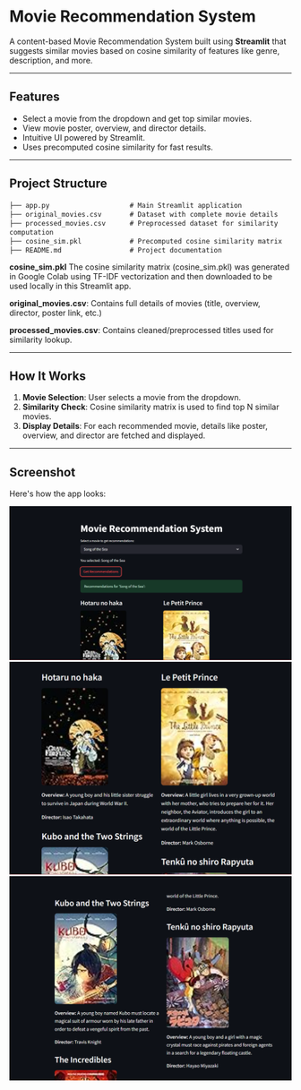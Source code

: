 # Movie Recommendation System

A content-based Movie Recommendation System built using **Streamlit** that suggests similar movies based on cosine similarity of features like genre, description, and more.

---

##  Features

- Select a movie from the dropdown and get top similar movies.
- View movie poster, overview, and director details.
- Intuitive UI powered by Streamlit.
- Uses precomputed cosine similarity for fast results.

---

## Project Structure

```
├── app.py                    # Main Streamlit application
├── original_movies.csv       # Dataset with complete movie details
├── processed_movies.csv      # Preprocessed dataset for similarity computation
├── cosine_sim.pkl            # Precomputed cosine similarity matrix
├── README.md                 # Project documentation
```

**cosine_sim.pkl**  The cosine similarity matrix (cosine_sim.pkl) was generated in Google Colab using TF-IDF vectorization and then downloaded to be used locally in this Streamlit app.

**original_movies.csv**: Contains full details of movies (title, overview, director, poster link, etc.)

**processed_movies.csv**: Contains cleaned/preprocessed titles used for similarity lookup.

---

## How It Works

1. **Movie Selection**: User selects a movie from the dropdown.
2. **Similarity Check**: Cosine similarity matrix is used to find top N similar movies.
3. **Display Details**: For each recommended movie, details like poster, overview, and director are fetched and displayed.

---

## Screenshot

Here's how the app looks:

![Movie Recommendation Screenshot](Screenshot1.png)
![Movie Recommendation Screenshot](Screenshot2.png)
![Movie Recommendation Screenshot](Screenshot3.png)

